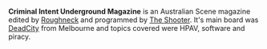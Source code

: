 **Criminal Intent Underground Magazine** is an Australian Scene magazine edited by [Roughneck](https://demozoo.org/sceners/128398/) and programmed by [The Shooter](https://demozoo.org/sceners/128397/). It's main board was [DeadCity](https://demozoo.org/bbs/7601/) from Melbourne and topics covered were HPAV, software and piracy.